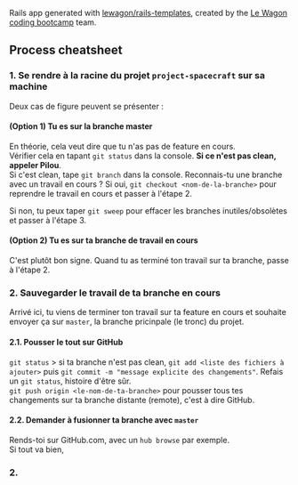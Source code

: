 Rails app generated with [lewagon/rails-templates](https://github.com/lewagon/rails-templates), created by the [Le Wagon coding bootcamp](https://www.lewagon.com) team.

## Process cheatsheet

### 1. Se rendre à la racine du projet `project-spacecraft` sur sa machine

Deux cas de figure peuvent se présenter :

#### (Option 1) Tu es sur la branche master

En théorie, cela veut dire que tu n'as pas de feature en cours.  
Vérifier cela en tapant `git status` dans la console. **Si ce n'est pas clean, appeler Pilou**.  
Si c'est clean, tape `git branch` dans la console. Reconnais-tu une branche avec un travail en cours ? Si oui, `git checkout <nom-de-la-branche>` pour reprendre le travail en cours et passer à l'étape 2.  

Si non, tu peux taper `git sweep` pour effacer les branches inutiles/obsolètes et passer à l'étape 3.

#### (Option 2) Tu es sur ta branche de travail en cours

C'est plutôt bon signe. Quand tu as terminé ton travail sur ta branche, passe à l'étape 2.


### 2. Sauvegarder le travail de ta branche en cours

Arrivé ici, tu viens de terminer ton travail sur ta feature en cours et souhaite envoyer ça sur `master`, la branche pricinpale (le tronc) du projet.

#### 2.1. Pousser le tout sur GitHub

`git status` > si ta branche n'est pas clean, `git add <liste des fichiers à ajouter>` puis `git commit -m "message explicite des changements"`. Refais un `git status`, histoire d'être sûr.  
`git push origin <le-nom-de-ta-branche>` pour pousser tous tes changements sur ta branche distante (remote), c'est à dire GitHub.

#### 2.2. Demander à fusionner ta branche avec `master`

Rends-toi sur GitHub.com, avec un `hub browse` par exemple.  
Si tout va bien,

### 2. 
